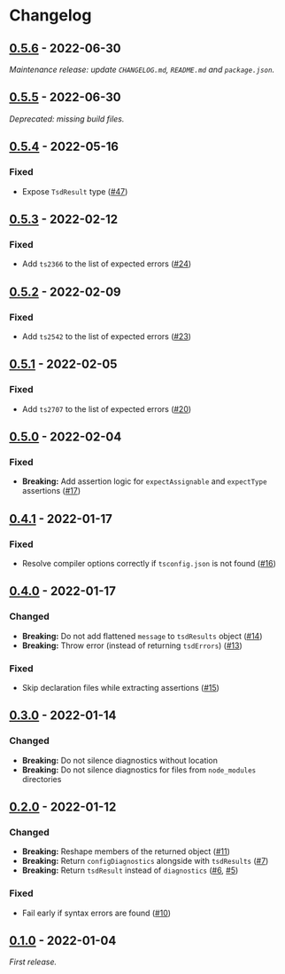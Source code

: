 # Changelog

## [0.5.6] - 2022-06-30

_Maintenance release: update `CHANGELOG.md`, `README.md` and `package.json`._

## [0.5.5] - 2022-06-30

_Deprecated: missing build files._

## [0.5.4] - 2022-05-16

### Fixed

- Expose `TsdResult` type ([#47](https://github.com/mrazauskas/tsd-lite/pull/47))

## [0.5.3] - 2022-02-12

### Fixed

- Add `ts2366` to the list of expected errors ([#24](https://github.com/mrazauskas/tsd-lite/pull/24))

## [0.5.2] - 2022-02-09

### Fixed

- Add `ts2542` to the list of expected errors ([#23](https://github.com/mrazauskas/tsd-lite/pull/23))

## [0.5.1] - 2022-02-05

### Fixed

- Add `ts2707` to the list of expected errors ([#20](https://github.com/mrazauskas/tsd-lite/pull/20))

## [0.5.0] - 2022-02-04

### Fixed

- **Breaking:** Add assertion logic for `expectAssignable` and `expectType` assertions ([#17](https://github.com/mrazauskas/tsd-lite/pull/17))

## [0.4.1] - 2022-01-17

### Fixed

- Resolve compiler options correctly if `tsconfig.json` is not found ([#16](https://github.com/mrazauskas/tsd-lite/pull/16))

## [0.4.0] - 2022-01-17

### Changed

- **Breaking:** Do not add flattened `message` to `tsdResults` object ([#14](https://github.com/mrazauskas/tsd-lite/pull/14))
- **Breaking:** Throw error (instead of returning `tsdErrors`) ([#13](https://github.com/mrazauskas/tsd-lite/pull/13))

### Fixed

- Skip declaration files while extracting assertions ([#15](https://github.com/mrazauskas/tsd-lite/pull/15))

## [0.3.0] - 2022-01-14

### Changed

- **Breaking:** Do not silence diagnostics without location
- **Breaking:** Do not silence diagnostics for files from `node_modules` directories

## [0.2.0] - 2022-01-12

### Changed

- **Breaking:** Reshape members of the returned object ([#11](https://github.com/mrazauskas/tsd-lite/pull/11))
- **Breaking:** Return `configDiagnostics` alongside with `tsdResults` ([#7](https://github.com/mrazauskas/tsd-lite/pull/7))
- **Breaking:** Return `tsdResult` instead of `diagnostics` ([#6](https://github.com/mrazauskas/tsd-lite/pull/6), [#5](https://github.com/mrazauskas/tsd-lite/pull/5))

### Fixed

- Fail early if syntax errors are found ([#10](https://github.com/mrazauskas/tsd-lite/pull/10))

## [0.1.0] - 2022-01-04

_First release._

[0.5.6]: https://github.com/mrazauskas/tsd-lite/releases/tag/v0.5.6
[0.5.5]: https://github.com/mrazauskas/tsd-lite/releases/tag/v0.5.5
[0.5.4]: https://github.com/mrazauskas/tsd-lite/releases/tag/v0.5.4
[0.5.3]: https://github.com/mrazauskas/tsd-lite/releases/tag/v0.5.3
[0.5.2]: https://github.com/mrazauskas/tsd-lite/releases/tag/v0.5.2
[0.5.1]: https://github.com/mrazauskas/tsd-lite/releases/tag/v0.5.1
[0.5.0]: https://github.com/mrazauskas/tsd-lite/releases/tag/v0.5.0
[0.4.1]: https://github.com/mrazauskas/tsd-lite/releases/tag/v0.4.1
[0.4.0]: https://github.com/mrazauskas/tsd-lite/releases/tag/v0.4.0
[0.3.0]: https://github.com/mrazauskas/tsd-lite/releases/tag/v0.3.0
[0.2.0]: https://github.com/mrazauskas/tsd-lite/releases/tag/v0.2.0
[0.1.0]: https://github.com/mrazauskas/tsd-lite/releases/tag/v0.1.0
